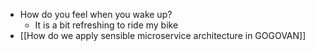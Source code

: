 - How do you feel when you wake up?
    - It is a bit refreshing to ride my bike
- [[How do we apply sensible microservice architecture in GOGOVAN]]

